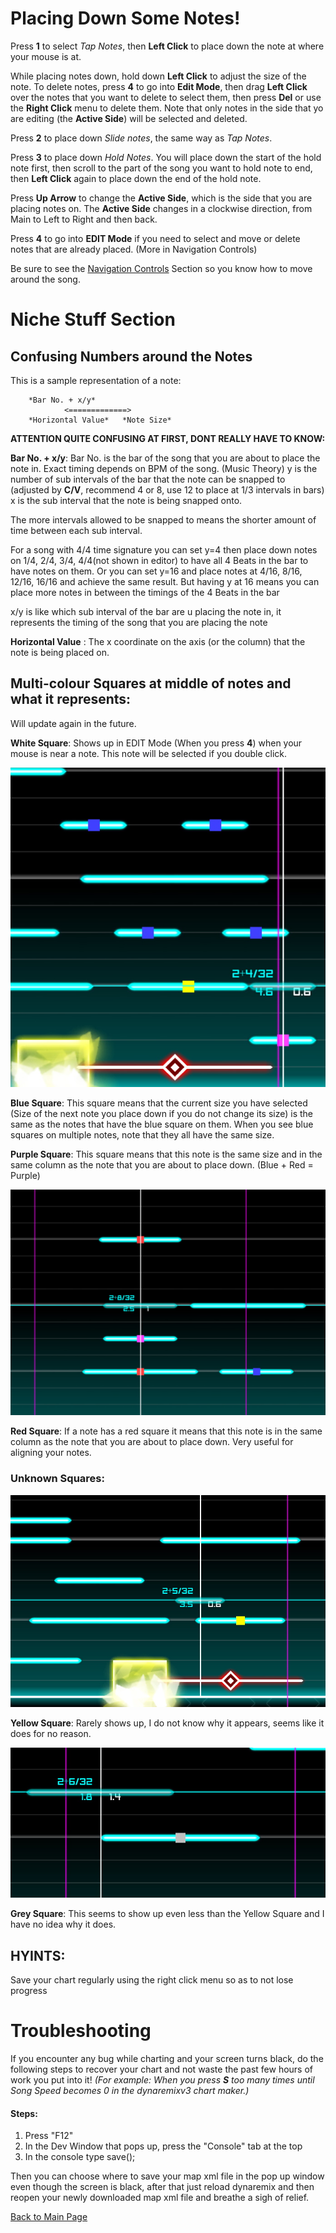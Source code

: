 
# Placing Down Some Notes!

Press **1** to select *Tap Notes*, then **Left Click** to place down the note at where your mouse is at. 

While placing notes down, hold down **Left Click** to adjust the size of the note.
To delete notes, press **4** to go into **Edit Mode**, then drag **Left Click** over the notes that you want to delete to select them, then press **Del** or use the **Right Click** menu to delete them.
Note that only notes in the side that yo are editing (the **Active Side**) will be selected and deleted.


Press **2** to place down *Slide notes*, the same way as *Tap Notes*.


Press **3** to place down *Hold Notes*. 
You will place down the start of the hold note first, then scroll to the part of the song you want to hold note to end, then **Left Click** again to place down the end of the hold note.

Press **Up Arrow** to change the **Active Side**, which is the side that you are placing notes on. The **Active Side** changes in a clockwise direction, from Main to Left to Right and then back.

Press **4** to go into **EDIT Mode** if you need to select and move or delete notes that are already placed. (More in Navigation Controls)


Be sure to see the [Navigation Controls](Controls%20Nav) Section so you know how to move around the song.




<h1 id="niche">Niche Stuff Section</h1>


## Confusing Numbers around the Notes

This is a sample representation of a note:

        *Bar No. + x/y*
                <=============>
        *Horizontal Value*   *Note Size*

**ATTENTION QUITE CONFUSING AT FIRST, DONT REALLY HAVE TO KNOW:**

**Bar No. + x/y**: Bar No. is the bar of the song that you are about to place the note in. Exact timing depends on BPM of the song. (Music Theory)
y is the number of sub intervals of the bar that the note can be snapped to (adjusted by **C/V**, recommend 4 or 8, use 12 to place at 1/3 intervals in bars)
x is the sub interval that the note is being snapped onto.

The more intervals allowed to be snapped to means the shorter amount of time between each sub interval.

For a song with 4/4 time signature you can set y=4 then place down notes on 1/4, 2/4, 3/4, 4/4(not shown in editor) to have all 4 Beats in the bar to have notes on them. Or you can set y=16 and place notes at 4/16, 8/16, 12/16, 16/16 and achieve the same result. But having y at 16 means you can place more notes in between the timings of the 4 Beats in the bar

x/y is like which sub interval of the bar are u placing the note in, it represents the timing of the song that you are placing the note


**Horizontal Value** : The x coordinate on the axis (or the column) that the note is being placed on.



<h2 id="multi-colour">Multi-colour Squares at middle of notes and what it represents:</h2>
Will update again in the future.

**White Square**:
Shows up in EDIT Mode (When you press **4**) when your mouse is near a note. This note will be selected if you double click.

![Pic Showing Blue and Purple Square on Note](Images/Blue%20Square%20Pic%202.jpg?raw=true "Blue and Purple Square")

**Blue Square**:
This square means that the current size you have selected (Size of the next note you place down if you do not change its size) is the same as the notes that have the blue square on them. When you see blue squares on multiple notes, note that they all have the same size.

**Purple Square**:
This square means that this note is the same size and in the same column as the note that you are about to place down. (Blue + Red = Purple)

![Pic Showing Red Square on Note](Images/Red%20Purple%20Blue%20Square%20on%20Note.jpg?raw=true "Red Square")

**Red Square**:
If a note has a red square it means that this note is in the same column as the note that you are about to place down. Very useful for aligning your notes.

### Unknown Squares:

![Pic Showing Yellow Square on Note](Images/Yellow%20Square%20on%20Note.jpg?raw=true "Yellow Square")

**Yellow Square**: Rarely shows up, I do not know why it appears, seems like it does for no reason.

![Pic Showing Grey Square on Note](Images/Grey%20Square%20on%20Note.jpg?raw=true "Grey Square")

**Grey Square**: This seems to show up even less than the Yellow Square and I have no idea why it does.



## HYINTS: 
Save your chart regularly using the right click menu so as to not lose progress




<h1 id="troubleshooting">Troubleshooting</h1>

If you encounter any bug while charting and your screen turns black, do the following steps to recover your chart and not waste the past few hours of work you put into it!
_(For example: When you press **S** too many times until Song Speed becomes 0 in the dynaremixv3 chart maker.)_

#### Steps:
1. Press "F12"
2. In the Dev Window that pops up, press the "Console" tab at the top
3. In the console type save();

Then you can choose where to save your map xml file in the pop up window even though the screen is black, after that just reload dynaremix and then reopen your newly downloaded map xml file and breathe a sigh of relief.



[Back to Main Page](https://github.com/TLChicken/dynamaker-guide)

